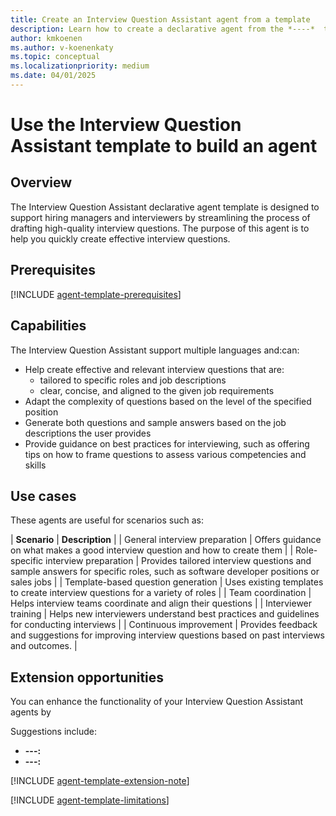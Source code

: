 ```yaml
---
title: Create an Interview Question Assistant agent from a template
description: Learn how to create a declarative agent from the *----*  template in Copilot Studio agent builder
author: kmkoenen
ms.author: v-koenenkaty
ms.topic: conceptual
ms.localizationpriority: medium
ms.date: 04/01/2025
---
```


# Use the Interview Question Assistant template to build an agent

## Overview

The Interview Question Assistant declarative agent template is designed to support hiring managers and interviewers by streamlining the process of drafting high-quality interview questions. The purpose of this agent is to help you quickly create effective interview questions.

## Prerequisites

[!INCLUDE [agent-template-prerequisites](includes/agent-template-prerequisites.md)]

## Capabilities

The Interview Question Assistant support multiple languages and:can:

- Help create effective and relevant interview questions that are:
    - tailored to specific roles and job descriptions
    - clear, concise, and aligned to the given job requirements
- Adapt the complexity of questions based on the level of the specified position
- Generate both questions and sample answers based on the job descriptions the user provides
- Provide guidance on best practices for interviewing, such as offering tips on how to frame questions to assess various competencies and skills

## Use cases

These agents are useful for scenarios such as:

| **Scenario** | **Description** |
| General interview preparation  | Offers guidance on what makes a good interview question and how to create them |
| Role-specific interview preparation | Provides tailored interview questions and sample answers for specific roles, such as software developer positions or sales jobs  |
| Template-based question generation   | Uses existing templates to create interview questions for a variety of roles |
| Team coordination   | Helps interview teams coordinate and align their questions  |
| Interviewer training   | Helps new interviewers understand best practices and guidelines for conducting interviews |
| Continuous improvement   | Provides feedback and suggestions for improving interview questions based on past interviews and outcomes. |

## Extension opportunities

You can enhance the functionality of your Interview Question Assistant agents by 

Suggestions include:

- **---:** 
- **---:** 

<!-- Note about IT involvement -->
[!INCLUDE [agent-template-extension-note](includes/agent-template-extension-note.md)]

<!-- Limitations -->

[!INCLUDE [agent-template-limitations](includes/agent-template-limitations.md)]